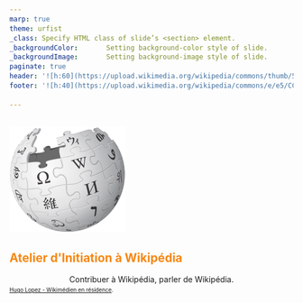 ```yaml
---
marp: true
theme: urfist
_class:	Specify HTML class of slide’s <section> element.
_backgroundColor:		Setting background-color style of slide.
_backgroundImage:		Setting background-image style of slide.
paginate: true
header: '![h:60](https://upload.wikimedia.org/wikipedia/commons/thumb/5/5d/Logo-URFIST_reseau-orange.svg/600px-Logo-URFIST_reseau-orange.svg.png)'
footer: '![h:40](https://upload.wikimedia.org/wikipedia/commons/e/e5/CC_BY-SA_icon.svg)'

---
```

<!-- Scoped style -->
<style scoped>
h2 {
  background: none;
  color: #f68712!important;
  box-shadow: none;
}
h2:hover {
  box-shadow: none;
}
h3 { font-size: .9em}
section p img{ 
  display:block;
  margin-left: auto; 
  margin-right: auto;
  box-shadow: none;}
</style>

<br>![h:180](./img/logos/Wikipedia-logo-v2.svg)

## Atelier d'Initiation à Wikipédia
<center>Contribuer à Wikipédia, parler de Wikipédia.</center>
<small><small><a class="link" href=https://fr.wikipédia.org/wiki/User:Hugo_en_résidence>Hugo Lopez - Wikimédien en résidence</a>.
<br>
</small></small>
</center>

